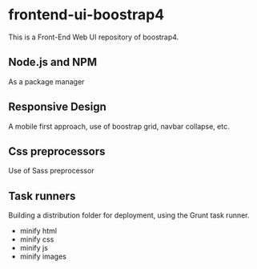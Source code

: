 # frontend-ui-boostrap4
This is a Front-End Web UI repository of boostrap4.

## Node.js and NPM
As a package manager

## Responsive Design
A mobile first approach, use of boostrap grid, navbar collapse, etc.

## Css preprocessors
Use of Sass preprocessor

## Task runners
Building a distribution folder for deployment, using the Grunt task runner.
* minify html
* minify css
* minify js
* minify images

